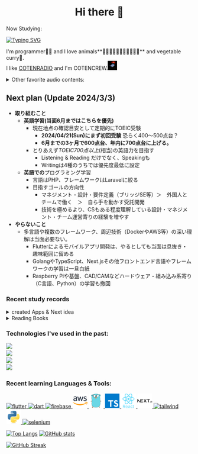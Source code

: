 <!--
**itachi-P/itachi-p** is a ✨ _special_ ✨ repository because its `README.md` (this file) appears on your GitHub profile.
Here are some ideas to get you started:
-->
<h1 align="center">Hi there 👋</h1>
Now Studying:

[![Typing SVG](https://readme-typing-svg.demolab.com?font=Ubuntu&weight=600&size=18&duration=2000&pause=1000&color=F7C358&background=19891D9B&width=400&height=30&lines=再始動、結果出るまでやると決めた。;当面は英語×PHP×Laravelに絞って学習予定)](https://git.io/typing-svg)

I'm programmer👩‍💻 and I love animals**🐻🐯🐘🦝🦊🐹🦇🦎🐝🐛🍄** and vegetable curry🍛.  
I like <a href="https://www.youtube.com/c/cotenradio">COTENRADIO</a> and I'm COTENCREW.<img src="crew-logo-03.png" width="25"/><br>

<details>
<summary>Other favorite audio contents:</summary>
  
- [a scope 〜資本主義の未来編](https://open.spotify.com/show/6Wg8C5S0lonShoWReujAip)
- [ゆる言語学ラジオ](https://podcasters.spotify.com/pod/show/yurugengo) & [ゆるコンピュータ科学ラジオ](https://www.youtube.com/@yurucom)
- [ひまじんプログラマーの週末エンジニアリングレッスン(ひまプロ)](https://open.spotify.com/show/2uv9mONog0nr9q5YJJsvIt?si=e79fc99f3ecd4b8f)
- [エンジニアストーリー by Qiita](https://pitpa.jp/playlist/engineerstory)
</details>

<h2>Next plan (Update 2024/3/3)</h2>

- **取り組むこと**
  - **英語学習(当面6月まではこちらを優先)**
    - 現在地点の確認目安として定期的にTOEIC受験
      - **2024/04/21(Sun)にまず初回受験** 恐らく400～500点台？
      - **6月までの3ヶ月で600点台、年内に700点台に上げる。**
    - とりあえず*TOEIC700点以上*(相当)の英語力を目指す
      - Listening & Reading だけでなく、Speakingも
      - Writingは4種のうちでは優先度最低に設定
  - **英語での**プログラミング学習
    - 言語はPHP、フレームワークはLaravelに絞る
    - 目指すゴールの方向性
      - マネジメント・設計・要件定義（ブリッジSE等）＞　外国人とチームで働く　＞　自ら手を動かす受託開発
      - 技術を極めるより、CSもある程度理解している設計・マネジメント・チーム運営寄りの経験を増やす 
- **やらないこと**
  - 多言語や複数のフレームワーク、周辺技術（DockerやAWS等）の深い理解は当面必要ない。
    - Flutterによるモバイルアプリ開発は、やるとしても当面は息抜き・趣味範囲に留める
    - GolangやTypeScript、Next.jsその他フロントエンド言語やフレームワークの学習は一旦白紙
    - Raspberry Piや基盤、CAD/CAMなどハードウェア・組み込み系寄り（C言語、Python）の学習も撤回

### Recent study records

<details>
  <summary>created Apps & Next idea</summary>
  
- [ぬこ🐈画像ジェネレータ](https://random-cat-git-feature-itachi-p.vercel.app/)  
- [世界のお天気⛈️🌞🌪️](https://weather-report-react-ts.netlify.app/)
- [Next.js公式テストブログ📝アプリ](https://nextjs-testapp02-blog.netlify.app/)+α
- [GraphQLでAPI開発やってみた](https://graphql-prisma-supabase.vercel.app/)

#### Other items created past :
  
- Python & Selenium & pandas🐼 ~~&FastAPI~~ によるWebスクレイピング _（API化は未実装）_
- PHP & Laravel & Docker & AWS ECS (料金節約のため稼働停止中）
- Flutter & Firebase & NoSQL(FireStore) による30日間習慣形成スマホアプリ（非公開）
</details>

<details>
  <summary>Reading Books</summary>

##### Now reading
- [達人プログラマー(第2版): 熟達に向けたあなたの旅](https://www.amazon.co.jp/dp/4274226298)
- 以後はここに記録[読書ミーター](https://bookmeter.com/users/1441045)
  
###### Recently read books:

- (再読)[The Art of Readable Code](https://www.amazon.co.jp/dp/4873115655)
- [「頭のゴミ」を捨てれば、脳は一瞬で目覚める!](https://www.amazon.co.jp/dp/B00JP3222M/)
- [モチベーション3.0](https://www.amazon.co.jp/dp/4062144492)
- [SOFT SKILLS ソフトウェア開発者の人生マニュアル 第2版](https://www.amazon.co.jp/dp/4296000500/)
- [世界は贈与でできている　資本主義の「すきま」を埋める倫理学](https://www.amazon.co.jp//dp/B085NJC1HD/)
- [Humankind 希望の歴史(上)　人類が善き未来をつくるための18章](https://www.amazon.co.jp/dp/4163914072/)
- [「孟子」は人を強くする](https://www.amazon.co.jp/dp/4396111290/)
- [宇宙は何でできているのか　素粒子物理学で解く宇宙の謎](https://www.amazon.co.jp/gp/product/B00CZCWBPS/)

</details>

### Technologies I've used in the past:
<p align="left">
  <a href="https://skillicons.dev">
    <img src="https://skillicons.dev/icons?i=github,git,vscode,vim,bash,linux,aws,docker,mysql,postgres,sqlite" /><br />
    <img src="https://skillicons.dev/icons?i=go,supabase,netlify,graphql,prisma,tailwind,py,selenium,php,laravel,heroku,ruby,rails,solidity" /><br />
    <img src="https://skillicons.dev/icons?i=js,ts,react,nextjs,vercel,dart,flutter,androidstudio,gradle,firebase,gcp" /><br />
    <img src="https://skillicons.dev/icons?i=html,css,sass,wordpress,java,eclipse,c,cs,dotnet,perl" /><br />
  </a>
</p>

### Recent learning Languages & Tools:
<p align="left">
  <a href="https://flutter.dev"> <img src="https://www.vectorlogo.zone/logos/flutterio/flutterio-icon.svg" alt="flutter" width="40" height="40"/> </a> 
  <a href="https://dart.dev"> <img src="https://www.vectorlogo.zone/logos/dartlang/dartlang-icon.svg" alt="dart" width="40" height="40"/> </a> 
  <a href="https://firebase.google.com/"> <img src="https://www.vectorlogo.zone/logos/firebase/firebase-icon.svg" alt="firebase" width="40" height="40"/> </a>
  <a href="https://aws.amazon.com"> <img src="https://raw.githubusercontent.com/devicons/devicon/master/icons/amazonwebservices/amazonwebservices-original-wordmark.svg" alt="aws" width="40" height="40"/> </a> 
  <a href="https://golang.org"> <img src="https://raw.githubusercontent.com/devicons/devicon/master/icons/go/go-original.svg" alt="go" width="40" height="40"/> </a>
  <a href="https://typescriptlang.org"> <img src="https://raw.githubusercontent.com/devicons/devicon/master/icons/typescript/typescript-original.svg" alt="typescript" width="40" height="40"/> </a>
  <a href="https://react.org"> <img src="https://raw.githubusercontent.com/devicons/devicon/master/icons/react/react-original-wordmark.svg" alt="reactjs" width="40" height="40"/> </a>
  <a href="https://nextjs.org"> <img src="https://raw.githubusercontent.com/devicons/devicon/master/icons/nextjs/nextjs-original-wordmark.svg" alt="nextjs" width="40" height="40"/> </a>
  <a href="https://tailwindcss.com/"> <img src="https://www.vectorlogo.zone/logos/tailwindcss/tailwindcss-icon.svg" alt="tailwind" width="40" height="40"/> </a>
  <a href="https://www.python.org"> <img src="https://raw.githubusercontent.com/devicons/devicon/master/icons/python/python-original.svg" alt="python" width="40" height="40"/> </a>
  <a href="https://www.selenium.dev"> <img src="https://raw.githubusercontent.com/detain/svg-logos/780f25886640cef088af994181646db2f6b1a3f8/svg/selenium-logo.svg" alt="selenium" width="40" height="40"/> </a>
<!--   
  <a href="https://www.docker.com/"> <img src="https://raw.githubusercontent.com/devicons/devicon/master/icons/docker/docker-original-wordmark.svg" alt="docker" width="40" height="40"/> </a> 
  <a href="https://www.vim.org/"> <img src="https://raw.githubusercontent.com/devicons/devicon/master/icons/vim/vim-original.svg" alt="vim" width="40" height="40"/> </a>
  <a href="https://www.linux.org/"> <img src="https://raw.githubusercontent.com/devicons/devicon/master/icons/linux/linux-original.svg" alt="linux" width="40" height="40"/> </a>
  <a href="https://laravel.com"> <img src="https://cdn.jsdelivr.net/gh/devicons/devicon/icons/laravel/laravel-plain-wordmark.svg" alt="laravel" width="40" height="40"/> </a>
  <a href="https://www.ruby-lang.org/en/"> <img src="https://raw.githubusercontent.com/devicons/devicon/master/icons/ruby/ruby-original.svg" alt="ruby" width="40" height="40"/> </a>
  <a href="https://rubyonrails.org"> <img src="https://raw.githubusercontent.com/devicons/devicon/master/icons/rails/rails-original-wordmark.svg" alt="rails" width="40" height="40"/> </a>
-->
</p>

[![Top Langs](https://github-readme-stats.vercel.app/api/top-langs/?username=itachi-p&layout=compact&theme=bear)](https://github.com/anuraghazra/github-readme-stats)
[![GitHub stats](https://github-readme-stats.vercel.app/api?username=itachi-p&show_icons=true&theme=flag-india)](https://streak-stats.demolab.com/demo/)

[![GitHub Streak](https://github-readme-streak-stats.herokuapp.com?user=itachi-p&theme=black-ice&date_format=%5BY.%5Dn.j&card_width=510)](https://git.io/streak-stats)
